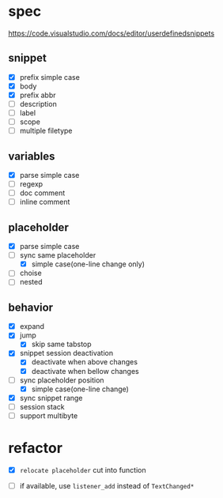 # spec

https://code.visualstudio.com/docs/editor/userdefinedsnippets

## snippet

- [x] prefix simple case
- [x] body
- [x] prefix abbr
- [ ] description
- [ ] label
- [ ] scope
- [ ] multiple filetype

## variables

- [x] parse simple case
- [ ] regexp
- [ ] doc comment
- [ ] inline comment

## placeholder

- [x] parse simple case
- [ ] sync same placeholder
  - [x] simple case(one-line change only)
- [ ] choise
- [ ] nested

## behavior

- [x] expand
- [x] jump
  - [x] skip same tabstop
- [x] snippet session deactivation
    - [x] deactivate when above changes
    - [x] deactivate when bellow changes
- [ ] sync placeholder position
  - [x] simple case(one-line change)
- [x] sync snippet range
- [ ] session stack
- [ ] support multibyte

# refactor

- [x] `relocate placeholder` cut into function
- [ ] if available, use `listener_add` instead of `TextChanged*`

